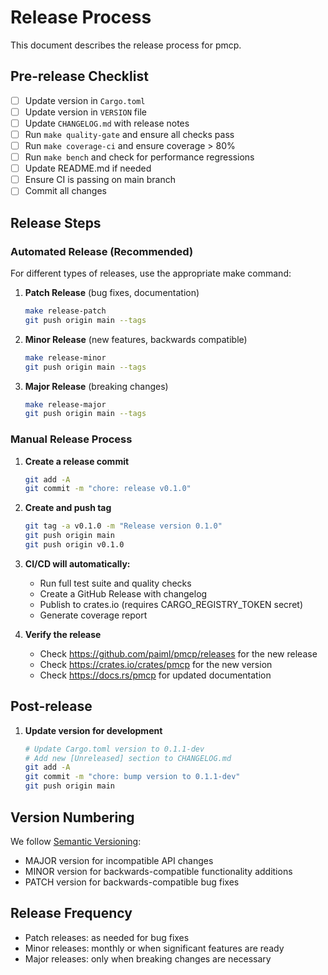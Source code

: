 # Release Process

This document describes the release process for pmcp.

## Pre-release Checklist

- [ ] Update version in `Cargo.toml`
- [ ] Update version in `VERSION` file
- [ ] Update `CHANGELOG.md` with release notes
- [ ] Run `make quality-gate` and ensure all checks pass
- [ ] Run `make coverage-ci` and ensure coverage > 80%
- [ ] Run `make bench` and check for performance regressions
- [ ] Update README.md if needed
- [ ] Ensure CI is passing on main branch
- [ ] Commit all changes

## Release Steps

### Automated Release (Recommended)

For different types of releases, use the appropriate make command:

1. **Patch Release** (bug fixes, documentation)
   ```bash
   make release-patch
   git push origin main --tags
   ```

2. **Minor Release** (new features, backwards compatible)
   ```bash
   make release-minor
   git push origin main --tags
   ```

3. **Major Release** (breaking changes)
   ```bash
   make release-major
   git push origin main --tags
   ```

### Manual Release Process

1. **Create a release commit**
   ```bash
   git add -A
   git commit -m "chore: release v0.1.0"
   ```

2. **Create and push tag**
   ```bash
   git tag -a v0.1.0 -m "Release version 0.1.0"
   git push origin main
   git push origin v0.1.0
   ```

3. **CI/CD will automatically:**
   - Run full test suite and quality checks
   - Create a GitHub Release with changelog
   - Publish to crates.io (requires CARGO_REGISTRY_TOKEN secret)
   - Generate coverage report

4. **Verify the release**
   - Check https://github.com/paiml/pmcp/releases for the new release
   - Check https://crates.io/crates/pmcp for the new version
   - Check https://docs.rs/pmcp for updated documentation

## Post-release

1. **Update version for development**
   ```bash
   # Update Cargo.toml version to 0.1.1-dev
   # Add new [Unreleased] section to CHANGELOG.md
   git add -A
   git commit -m "chore: bump version to 0.1.1-dev"
   git push origin main
   ```

## Version Numbering

We follow [Semantic Versioning](https://semver.org/):
- MAJOR version for incompatible API changes
- MINOR version for backwards-compatible functionality additions
- PATCH version for backwards-compatible bug fixes

## Release Frequency

- Patch releases: as needed for bug fixes
- Minor releases: monthly or when significant features are ready
- Major releases: only when breaking changes are necessary